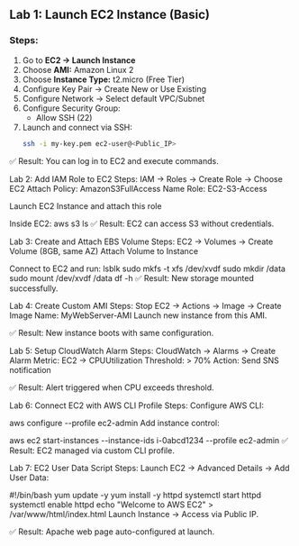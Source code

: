 ## Lab 1: Launch EC2 Instance (Basic)

### Steps:
1. Go to **EC2 → Launch Instance**
2. Choose **AMI:** Amazon Linux 2
3. Choose **Instance Type:** t2.micro (Free Tier)
4. Configure Key Pair → Create New or Use Existing
5. Configure Network → Select default VPC/Subnet
6. Configure Security Group:
   - Allow SSH (22)
7. Launch and connect via SSH:
   ```bash
   ssh -i my-key.pem ec2-user@<Public_IP>
✅ Result: You can log in to EC2 and execute commands.

Lab 2: Add IAM Role to EC2
Steps:
IAM → Roles → Create Role → Choose EC2
Attach Policy: AmazonS3FullAccess
Name Role: EC2-S3-Access

Launch EC2 Instance and attach this role

Inside EC2:
aws s3 ls
✅ Result: EC2 can access S3 without credentials.

Lab 3: Create and Attach EBS Volume
Steps:
EC2 → Volumes → Create Volume (8GB, same AZ)
Attach Volume to Instance

Connect to EC2 and run:
lsblk
sudo mkfs -t xfs /dev/xvdf
sudo mkdir /data
sudo mount /dev/xvdf /data
df -h
✅ Result: New storage mounted successfully.

Lab 4: Create Custom AMI
Steps:
Stop EC2 → Actions → Image → Create Image
Name: MyWebServer-AMI
Launch new instance from this AMI.

✅ Result: New instance boots with same configuration.

Lab 5: Setup CloudWatch Alarm
Steps:
CloudWatch → Alarms → Create Alarm
Metric: EC2 → CPUUtilization
Threshold: > 70%
Action: Send SNS notification

✅ Result: Alert triggered when CPU exceeds threshold.

Lab 6: Connect EC2 with AWS CLI Profile
Steps:
Configure AWS CLI:

aws configure --profile ec2-admin
Add instance control:

aws ec2 start-instances --instance-ids i-0abcd1234 --profile ec2-admin
✅ Result: EC2 managed via custom CLI profile.

Lab 7: EC2 User Data Script
Steps:
Launch EC2 → Advanced Details → Add User Data:

#!/bin/bash
yum update -y
yum install -y httpd
systemctl start httpd
systemctl enable httpd
echo "Welcome to AWS EC2" > /var/www/html/index.html
Launch Instance → Access via Public IP.

✅ Result: Apache web page auto-configured at launch.
